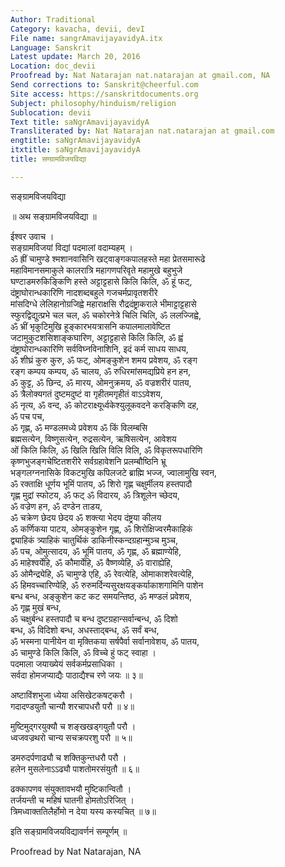 ```yaml
---
Author: Traditional
Category: kavacha, devii, devI
File name: sangrAmavijayavidyA.itx
Language: Sanskrit
Latest update: March 20, 2016
Location: doc_devii
Proofread by: Nat Natarajan nat.natarajan at gmail.com, NA
Send corrections to: Sanskrit@cheerful.com
Site access: https://sanskritdocuments.org
Subject: philosophy/hinduism/religion
Sublocation: devii
Text title: saNgrAmavijayavidyA
Transliterated by: Nat Natarajan nat.natarajan at gmail.com
engtitle: saNgrAmavijayavidyA
itxtitle: saNgrAmavijayavidyA
title: सण्ग्रामविजयविद्या

---
```

  
 सङ्ग्रामविजयविद्या   
  
॥ अथ सङ्ग्रामविजयविद्या ॥  
  
ईश्वर उवाच ।  
सङ्ग्रामविजयां विद्यां पदमालां वदाम्यहम् ।  
ॐ ह्रीं चामुण्डे श्मशानवासिनि खट्वाङ्गकपालहस्ते महा प्रेतसमारूढे  
महाविमानसमाकुले कालरात्रि महागणपरिवृते महामुखे बहुभुजे  
घण्टाडमरुकिङ्किणि हस्ते अट्टाट्टहासे किलि किलि, ॐ हूं फट्,  
दंष्ट्राघोरान्धकारिणि नादशब्दबहुले गजचर्मप्रावृतशरीरे  
मांसदिग्धे लेलिहानोग्रजिह्वे महाराक्षसि रौद्रदंष्ट्राकराले भीमाट्टाट्टहासे  
स्फुरद्विद्युत्प्रभे चल चल, ॐ चकोरनेत्रे चिलि चिलि, ॐ ललज्जिह्वे,  
ॐ भ्रीं भृकुटिमुखि हूङ्कारभयत्रासनि कपालमालावेष्टित  
जटामुकुटशसिशाङ्कघारिण, अट्टाट्टहासे किलि किलि, ॐ ह्वं  
दंष्ट्राघोरान्धकारिणि सर्वविघ्नविनाशिनि, इदं कर्म साधय साधय,  
ॐ शीघ्रं कुरु कुरु, ॐ फट्, ओमङ्कुशेन शमय प्रवेशय, ॐ रङ्ग  
रङ्ग कम्पय कम्पय, ॐ चालय, ॐ रुधिरमांसमद्यप्रिये हन हन,  
ॐ कुट्ट, ॐ छिन्द, ॐ मारय, ओमनुक्रमय, ॐ वज्रशरीरं पातय,  
ॐ त्रैलोक्यगतं दुष्टमदुष्टं वा गृहीतमगृहीतं वाऽऽवेशय,  
ॐ नृत्य, ॐ वन्द, ॐ कोटराक्ष्यूर्ध्वकेश्युलूकवदने करङ्किणि दह,  
ॐ पच पच,  
ॐ गृह्ण, ॐ मण्डलमध्ये प्रवेशय ॐ किं विलम्बसि  
ब्रह्मसत्येन, विष्णुसत्येन, रुद्रसत्येन, ऋषिसत्येन, आवेशय  
ओं किलि किलि, ॐ खिलि खिलि विलि विलि, ॐ विकृतरूपधारिणि  
कृष्णभुजङ्गचेष्टितशरीरे सर्वग्रहावेशनि प्रलम्बौष्ठिनि भ्रू  
भङ्गलग्ननासिके विकटमुखि कपिलजटे ब्राह्मि भज्ज, ज्वालामुखि स्वन,  
ॐ रक्ताक्षि धूर्णय भूमिं पातय, ॐ शिरो गृह्ण चक्षुर्मीलय हस्तपादौ  
गृह्ण मुद्रां स्फोटय, ॐ फट् ॐ विदारय, ॐ त्रिशूलेन च्छेदय,  
ॐ वज्रेण हन, ॐ दण्डेन ताडय,  
ॐ चक्रेण छेदय छेदय ॐ शक्त्या भेदय दंष्ट्रया कीलय  
ॐ कर्णिकया पाटय, ओमङ्कुशेन गृह्ण, ॐ शिरोक्षिज्वरमैकाहिकं  
द्व्याहिकं त्र्याहिकं चातुर्थिकं डाकिनीस्कन्दग्रहान्मुञ्च मुञ्च,  
ॐ पच, ओमुत्सादय, ॐ भूमिं पातय, ॐ गृह्ण, ॐ ब्रह्माण्येहि,  
ॐ माहेश्वर्येहि, ॐ कौमार्येहि, ॐ वैष्णव्येहि, ॐ वाराह्येहि,  
ॐ ओमैन्द्र्येहि, ॐ चामुण्डे एहि, ॐ रेवत्येहि, ओमाकाशरेवत्येहि,  
ॐ हिमवच्चारिण्येहि, ॐ रुरुमर्दिन्यसुरक्षयङ्कर्याकाशगामिनि पाशेन  
बन्ध बन्ध, अङ्कुशेन कट कट समयन्तिष्ठ, ॐ मण्डलं प्रवेशय,  
ॐ गृह्ण मुखं बन्ध,  
ॐ चक्षुर्बन्ध हस्तपादौ च बन्ध दुष्टग्रहान्सर्वान्बन्ध, ॐ दिशो  
बन्ध, ॐ विदिशो बन्ध, अधस्ताद्बन्ध, ॐ सर्वं बन्ध,  
ॐ भस्मना पानीयेन वा मृक्तिकया सर्षपैर्वा सर्वानावेशय, ॐ पातय,  
ॐ चामुण्डे किलि किलि, ॐ विच्चे हुं फट् स्वाहा ।  
पदमाला जयाख्येयं सर्वकर्मप्रसाधिका ।  
सर्वदा होमजप्याद्यैः पाठाद्यैश्च रणे जयः ॥ ३॥  
  
अष्टाविंशभुजा ध्येया असिखेटकषट्करौ ।  
गदादण्डयुतौ चान्यौ शरचापधरौ परौ ॥ ४॥  
  
मुष्टिमुद्गरयुक्यौ च शङ्खखड्गयुतौ परौ ।  
ध्वजवज्रथरो चान्य सचक्रपरशु परौ ॥ ५॥  
  
डमरुदर्पणाढ्यौ च शक्तिकुन्तधरौ परौ ।  
हलेन मुसलेनाऽऽढ्यौ पाशतोमरसंयुतौ ॥ ६॥  
  
ढक्कापणव संयुक्तावभयौ मुष्टिकान्वितौ ।  
तर्जयन्ती च महिषं घातनी होमतोऽरिजित् ।  
त्रिमध्वाक्ततिलैर्होमो न देया यस्य कस्यचित् ॥ ७॥  
  
इति सङ्ग्रामविजयविद्यावर्णनं सम्पूर्णम् ॥  
  
  
Proofread by Nat Natarajan, NA  
  
  
